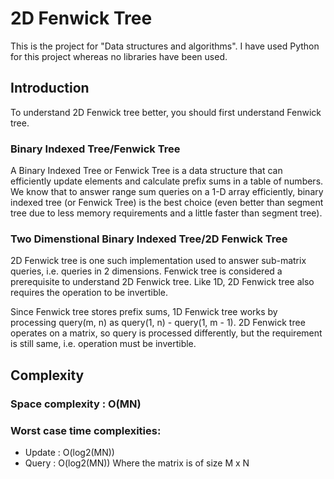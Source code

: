 # 2D Fenwick Tree
This is the project for "Data structures and algorithms".
I have used Python for this project whereas no libraries have been used.


## Introduction

To understand 2D Fenwick tree better, you should first understand Fenwick tree.
### Binary Indexed Tree/Fenwick Tree
A Binary Indexed Tree or Fenwick Tree is a data structure that can efficiently update elements and calculate prefix sums in a table of numbers. We know that to answer range sum queries on a 1-D array efficiently, binary indexed tree (or Fenwick Tree) is the best choice (even better than segment tree due to less memory requirements and a little faster than segment tree).

### Two Dimenstional Binary Indexed Tree/2D Fenwick Tree
2D Fenwick tree is one such implementation used to answer sub-matrix queries, i.e. queries in 2 dimensions. Fenwick tree is considered a prerequisite to understand 2D Fenwick tree. Like 1D, 2D Fenwick tree also requires the operation to be invertible.

Since Fenwick tree stores prefix sums, 1D Fenwick tree works by processing query(m, n) as query(1, n) - query(1, m - 1). 2D Fenwick tree operates on a matrix, so query is processed differently, but the requirement is still same, i.e. operation must be invertible.

## Complexity
### Space complexity : O(MN)

### Worst case time complexities:

* Update : O(log2(MN))
* Query : O(log2(MN))
Where the matrix is of size M x N
